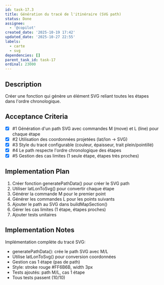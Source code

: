 ```yaml
---
id: task-17.3
title: Génération du tracé de l'itinéraire (SVG path)
status: Done
assignee:
  - '@copilot'
created_date: '2025-10-19 17:42'
updated_date: '2025-10-27 22:55'
labels:
  - carte
  - svg
dependencies: []
parent_task_id: task-17
ordinal: 23000
---
```


## Description

<!-- SECTION:DESCRIPTION:BEGIN -->
Créer une fonction qui génère un élément SVG <path> reliant toutes les étapes dans l'ordre chronologique.
<!-- SECTION:DESCRIPTION:END -->

## Acceptance Criteria
<!-- AC:BEGIN -->
- [x] #1 Génération d'un path SVG avec commandes M (move) et L (line) pour chaque étape
- [x] #2 Utilisation des coordonnées projetées (lat/lon → SVG)
- [x] #3 Style du tracé configurable (couleur, épaisseur, trait plein/pointillé)
- [x] #4 Le path respecte l'ordre chronologique des étapes
- [x] #5 Gestion des cas limites (1 seule étape, étapes très proches)
<!-- AC:END -->

## Implementation Plan

<!-- SECTION:PLAN:BEGIN -->
1. Créer fonction generatePathData() pour créer le SVG path
2. Utiliser latLonToSvg() pour convertir chaque étape
3. Générer la commande M pour le premier point
4. Générer les commandes L pour les points suivants
5. Ajouter le path au SVG dans buildMapSection()
6. Gérer les cas limites (1 étape, étapes proches)
7. Ajouter tests unitaires
<!-- SECTION:PLAN:END -->

## Implementation Notes

<!-- SECTION:NOTES:BEGIN -->
Implémentation complète du tracé SVG:
- generatePathData(): crée le path SVG avec M/L
- Utilise latLonToSvg() pour conversion coordonnées
- Gestion cas 1 étape (pas de path)
- Style: stroke rouge #FF6B6B, width 3px
- Tests ajoutés: path M/L, cas 1 étape
- Tous tests passent (10/10)
<!-- SECTION:NOTES:END -->
